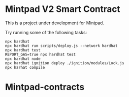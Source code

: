 # Mintpad V2 Smart Contract

This is a project under development for Mintpad.

Try running some of the following tasks:

```shell
npx hardhat 
npx hardhat run scripts/deploy.js --network hardhat
npx hardhat test
REPORT_GAS=true npx hardhat test
npx hardhat node
npx hardhat ignition deploy ./ignition/modules/Lock.js
npx harhat compile 
```

# Mintpad-contracts
